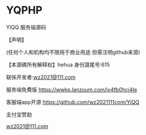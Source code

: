 # YQPHP
YIQQ 服务端源码



【声明】

(任何个人和机构均不限用于商业用途.但需注明github来源)

【本源碼所有解释权】hehua  身份證尾号:615

联係开发者:wz2021@111.com





服务端免費版
https://wwkp.lanzoum.com/iv4fb0hcj4le

客服端app开源
https://github.com/wz2021111com/YiQQ



支付宝赞助

wz2021@111.com




